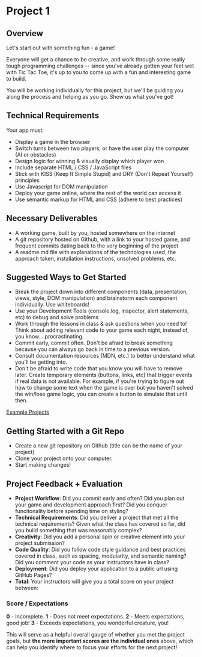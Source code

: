 # Project 1
## Overview
Let's start out with something fun - a game!

Everyone will get a chance to be creative, and work through some really tough programming challenges -- since you've already gotten your feet wet with Tic Tac Toe, it's up to you to come up with a fun and interesting game to build.

You will be working individually for this project, but we'll be guiding you along the process and helping as you go. Show us what you've got!

## Technical Requirements
Your app must:
- Display a game in the browser
- Switch turns between two players, or have the user play the computer (AI or obstacles)
- Design logic for winning & visually display which player won
- Include separate HTML / CSS / JavaScript files
- Stick with KISS (Keep It Simple Stupid) and DRY (Don't Repeat Yourself) principles
- Use Javascript for DOM manipulation
- Deploy your game online, where the rest of the world can access it
- Use semantic markup for HTML and CSS (adhere to best practices)

## Necessary Deliverables
- A working game, built by you, hosted somewhere on the internet
- A git repository hosted on Github, with a link to your hosted game, and frequent commits dating back to the very beginning of the project
- A readme.md file with explanations of the technologies used, the approach taken, installation instructions, unsolved problems, etc.

## Suggested Ways to Get Started
- Break the project down into different components (data, presentation, views, style, DOM manipulation) and brainstorm each component individually. Use whiteboards!
- Use your Development Tools (console.log, inspector, alert statements, etc) to debug and solve problems
- Work through the lessons in class & ask questions when you need to! Think about adding relevant code to your game each night, instead of, you know... procrastinating.
- Commit early, commit often. Don't be afraid to break something because you can always go back in time to a previous version.
- Consult documentation resources (MDN, etc.) to better understand what you'll be getting into.
- Don't be afraid to write code that you know you will have to remove later. Create temporary elements (buttons, links, etc) that trigger events if real data is not available. For example, if you're trying to figure out how to change some text when the game is over but you haven't solved the win/lose game logic, you can create a button to simulate that until then.

[Example Projects](https://tmdarneille.gitbook.io/sei-ga-sea/11-projects/past-projects/project1)

## Getting Started with a Git Repo
- Create a new git repository on Github (title can be the name of your project)
- Clone your project onto your computer.
- Start making changes!

## Project Feedback + Evaluation
- **Project Workflow**: Did you commit early and often? Did you plan out your game and development approach first? Did you conquer funcitonality before spending time on styling?
- **Technical Requirements**: Did you deliver a project that met all the technical requirements? Given what the class has covered so far, did you build something that was reasonably complex?
- **Creativity**: Did you add a personal spin or creative element into your project submission?
- **Code Quality**: Did you follow code style guidance and best practices covered in class, such as spacing, modularity, and semantic naming? Did you comment your code as your instructors have in class?
- **Deployment**: Did you deploy your application to a public url using GitHub Pages?
- **Total**: Your instructors will give you a total score on your project between:

### Score / Expectations

**0** - Incomplete.
**1** - Does not meet expectations.
**2** - Meets expectations, good job!
**3** - Exceeds expectations, you wonderful creature, you!

This will serve as a helpful overall gauge of whether you met the project goals, but **the more important scores are the individual ones** above, which can help you identify where to focus your efforts for the next project!
